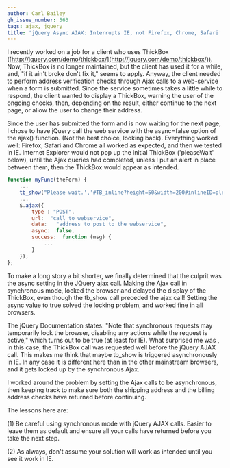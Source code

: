 ```yaml
---
author: Carl Bailey
gh_issue_number: 563
tags: ajax, jquery
title: 'jQuery Async AJAX: Interrupts IE, not Firefox, Chrome, Safari'
---
```


I recently worked on a job for a client who uses ThickBox ([http://jquery.com/demo/thickbox/](http://jquery.com/demo/thickbox/)).   Now, ThickBox is no longer maintained, but the client has used it for a while, and, "if it ain't broke don't fix it," seems to apply.  Anyway, the client needed to perform address verification checks through Ajax calls to a web-service when a form is submitted. Since the service sometimes takes a little while to respond,  the client wanted to display a ThickBox, warning the user of the ongoing checks, then, depending on the result, either continue to the next page, or allow the user to change their address.

Since the user has submitted the form and is now waiting for the next page, I chose to have jQuery call the web service with the async=false option of the ajax() function.  (Not the best  choice, looking back).   Everything worked well: Firefox, Safari and Chrome all worked as expected, and then we tested in IE. Internet Explorer would not pop up the initial ThickBox ('pleaseWait' below), until the Ajax queries had completed,  unless I put an alert in place between them, then the ThickBox would appear as intended.

```javascript
function myFunc(theForm) {
    ...
    tb_show("Please wait.','#TB_inline?height=50&width=200#inlineID=pleaseWait&modal=true");
    ...
    $.ajax({
        type : "POST",
        url:  "call to webservice",
        data:   "address to post to the webservice",
        async:  false,
        success:  function (msg) {
            ...
        }
    });
};
```

To make a long story a bit shorter, we finally determined that the culprit was the async setting in the JQuery ajax call. Making the Ajax call in synchronous mode, locked the browser and delayed the display of the ThickBox, even though the tb_show call preceded the ajax call!   Setting the async value to true solved the locking problem, and worked fine in all browsers.

The jQuery Documentation states: "Note that synchronous requests may temporarily lock the browser, disabling any actions while the request is active," which turns out to be true (at least for IE).  What surprised me was , in this case, the ThickBox call was requested well before the jQuery AJAX call.   This makes me think that maybe tb_show is triggered asynchronously in IE.  In any case it is different here than in the other mainstream browsers, and it gets locked up by the synchronous Ajax.

I worked around the problem by setting the Ajax calls to be asynchronous, then keeping track to make sure both the shipping address and the billing address checks have returned before continuing.

The lessons here are:

(1) Be careful using synchronous mode with jQuery AJAX calls.  Easier to leave them as default and ensure all your calls have returned before you take the next step.

(2) As always, don't assume your solution will work as intended until you see it work in IE.
